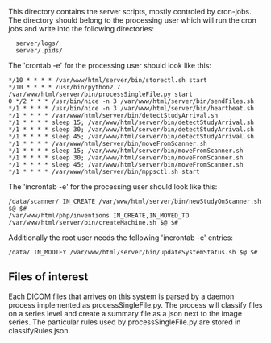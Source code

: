 This directory contains the server scripts, mostly controled by cron-jobs. The directory
should belong to the processing user which will run the cron jobs and write into the
following directories:

```
  server/logs/
  server/.pids/
```

The 'crontab -e' for the processing user should look like this:

```
*/10 * * * * /var/www/html/server/bin/storectl.sh start
*/10 * * * * /usr/bin/python2.7 /var/www/html/server/bin/processSingleFile.py start
0 */2 * * * /usr/bin/nice -n 3 /var/www/html/server/bin/sendFiles.sh
*/1 * * * * /usr/bin/nice -n 3 /var/www/html/server/bin/heartbeat.sh
*/1 * * * * /var/www/html/server/bin/detectStudyArrival.sh
*/1 * * * * sleep 15; /var/www/html/server/bin/detectStudyArrival.sh
*/1 * * * * sleep 30; /var/www/html/server/bin/detectStudyArrival.sh
*/1 * * * * sleep 45; /var/www/html/server/bin/detectStudyArrival.sh
*/1 * * * * /var/www/html/server/bin/moveFromScanner.sh
*/1 * * * * sleep 15; /var/www/html/server/bin/moveFromScanner.sh
*/1 * * * * sleep 30; /var/www/html/server/bin/moveFromScanner.sh
*/1 * * * * sleep 45; /var/www/html/server/bin/moveFromScanner.sh
*/1 * * * * /var/www/html/server/bin/mppsctl.sh start
```

The 'incrontab -e' for the processing user should look like this:

```
/data/scanner/ IN_CREATE /var/www/html/server/bin/newStudyOnScanner.sh $@ $#
/var/www/html/php/inventions IN_CREATE,IN_MOVED_TO /var/www/html/server/bin/createMachine.sh $@ $#
```

Additionally the root user needs the following 'incrontab -e' entries:

```
/data/ IN_MODIFY /var/www/html/server/bin/updateSystemStatus.sh $@ $#
```

## Files of interest

Each DICOM files that arrives on this system is parsed by a daemon process implemented as processSingleFile.py. The process will classify files on a series level and create a summary file as a json next to the image series. The particular rules used by processSingleFile.py are stored in classifyRules.json. 